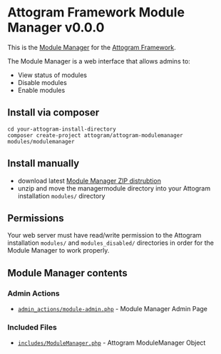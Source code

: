 # Attogram Framework Module Manager v0.0.0

This is the [Module Manager](https://github.com/attogram/attogram-modulemanager)
for the [Attogram Framework](https://github.com/attogram/attogram).

The Module Manager is a web interface that allows admins to:

* View status of modules
* Disable modules
* Enable modules

## Install via composer

```
cd your-attogram-install-directory
composer create-project attogram/attogram-modulemanager modules/modulemanager
```

## Install manually

* download latest
  [Module Manager ZIP distrubtion](https://github.com/attogram/attogram-modulemanager/archive/master.zip)
* unzip and move the managermodule directory into
  your Attogram installation  `modules/` directory

## Permissions

Your web server must have read/write permission to the
Attogram installation `modules/` and `modules_disabled/` directories
in order for the Module Manager to work properly.

## Module Manager contents

### Admin Actions

* [`admin_actions/module-admin.php`](https://github.com/attogram/attogram-modulemanager/blob/master/admin_actions/module-admin.php) - Module Manager Admin Page

### Included Files

* [`includes/ModuleManager.php`](https://github.com/attogram/attogram-modulemanager/blob/master/includes/moduleManager.php) - Attogram ModuleManager Object
